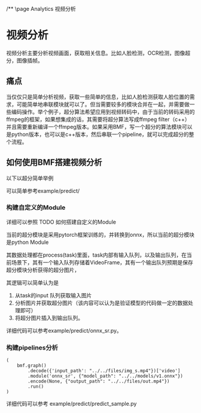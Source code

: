 /** \page Analytics 视频分析

# 视频分析

视频分析主要分析视频画面，获取相关信息。比如人脸检测，OCR检测，图像超分，图像插帧。

## 痛点
当仅仅只是简单分析视频，获取一些简单的信息，比如人脸检测获取人脸位置的需求，可能简单地串联模块就可以了。但当需要较多的模块合并在一起，并需要做一些编码操作。举个例子，超分算法希望应用到视频转码中，由于当前的转码采用的ffmpeg的框架，如果想集成的话，其需要将超分算法写成ffmpeg filter（c++）并且需要重新编译一个ffmpeg版本。如果采用BMF，写一个超分的算法模块可以是python版本，也可以是c++版本，然后串联一个pipeline，就可以完成超分的整个流程。


## 如何使用BMF搭建视频分析
以下以超分简单举例

可以简单参考example/predict/

### 构建自定义的Module
详细可以参照 TODO 如何搭建自定义的Module

当前的超分模块是采用pytorch框架训练的，并转换到onnx，所以当前的超分模块是python Module

其数据处理都在process(task)里面，task内部有输入队列，以及输出队列，在当前场景下，其有一个输入队列存储着VideoFrame，其有一个输出队列预期是保存超分模块分析获得的超分图片，

其逻辑可以简单认为是 

1. 从task的input 队列获取输入图片
2. 分析图片并获取超分图片（该内容可以认为是验证模型的代码做一定的数据处理即可）
3. 将超分图片插入到输出队列。

详细代码可以参考example/predict/onnx_sr.py。

### 构建pipelines分析

```
(
	bmf.graph()
	    .decode({'input_path': "../../files/img_s.mp4"})['video']
	    .module('onnx_sr', {"model_path": "../../models/v1.onnx"})
	    .encode(None, {"output_path": "../../files/out.mp4"})
	    .run()
)
```
详细代码可以参考 example/predict/predict_sample.py
